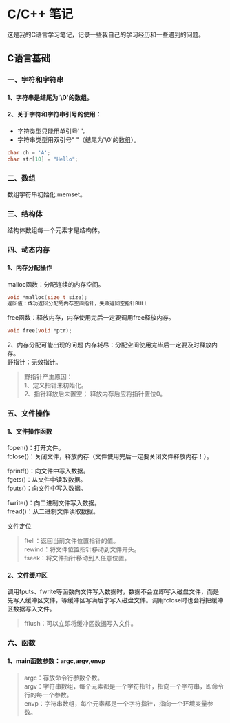 # C/C++ 笔记

这是我的C语言学习笔记，记录一些我自己的学习经历和一些遇到的问题。

## C语言基础
### 一、字符和字符串
#### 1、字符串是结尾为'\0'的数组。
#### 2、关于字符和字符串引号的使用：
* 字符类型只能用单引号' '。
* 字符串类型用双引号" "（结尾为'\0'的数组）。
```c
char ch = 'A';
char str[10] = "Hello";
```
### 二、数组
数组字符串初始化:memset。
### 三、结构体
结构体数组每一个元素才是结构体。

### 四、动态内存
#### 1、内存分配操作
malloc函数：分配连续的内存空间。<br>
```c
void *malloc(size_t size);
返回值：成功返回分配的内存空间指针，失败返回空指针BULL
```
free函数：释放内存，内存使用完后一定要调用free释放内存。<br>
```c
void free(void *ptr);
```
2、内存分配可能出现的问题
内存耗尽：分配空间使用完毕后一定要及时释放内存。<br>
野指针：无效指针。<br>
>野指针产生原因：<br>
>1、定义指针未初始化。<br>
>2、指针释放后未置空； 释放内存后应将指针置位0。<br>
### 五、文件操作
#### 1、文件操作函数<br>
fopen()：打开文件。<br>
fclose()：关闭文件，释放内存（文件使用完后一定要关闭文件释放内存！）。<br>

fprintf()：向文件中写入数据。<br>
fgets()：从文件中读取数据。<br>
fputs()：向文件中写入数据。<br>

fwrite()：向二进制文件写入数据。<br>
fread()：从二进制文件读取数据。<br>

文件定位<br>
>ftell：返回当前文件位置指针的值。<br>
rewind：将文件位置指针移动到文件开头。<br>
fseek：将文件指针移动到人任意位置。<br>

#### 2、文件缓冲区
调用fputs、fwrite等函数向文件写入数据时，数据不会立即写入磁盘文件，而是先写入缓冲区文件，等缓冲区写满后才写入磁盘文件。调用fclose时也会将把缓冲区数据写入文件。<br>
>fflush：可以立即将缓冲区数据写入文件。<br>

### 六、函数
#### 1、main函数参数：argc,argv,envp
>argc：存放命令行参数个数。<br>
argv：字符串数组，每个元素都是一个字符指针，指向一个字符串，即命令行的每一个参数。<br>
envp：字符串数组，每个元素都是一个字符指针，指向一个环境变量参数。<br>
